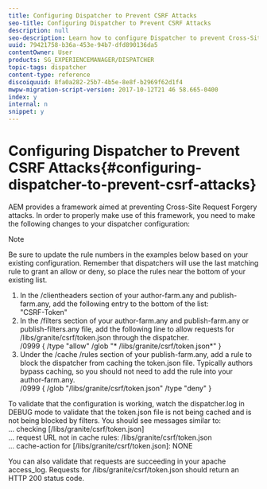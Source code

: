 ```yaml
---
title: Configuring Dispatcher to Prevent CSRF Attacks
seo-title: Configuring Dispatcher to Prevent CSRF Attacks
description: null
seo-description: Learn how to configure Dispatcher to prevent Cross-Site Request Forgery attacks.
uuid: 79421758-b36a-453e-94b7-dfd890136da5
contentOwner: User
products: SG_EXPERIENCEMANAGER/DISPATCHER
topic-tags: dispatcher
content-type: reference
discoiquuid: 8fa0a282-25b7-4b5e-8e8f-b2969f62d1f4
mwpw-migration-script-version: 2017-10-12T21 46 58.665-0400
index: y
internal: n
snippet: y
---
```


# Configuring Dispatcher to Prevent CSRF Attacks{#configuring-dispatcher-to-prevent-csrf-attacks}

AEM provides a framework aimed at preventing Cross-Site Request Forgery attacks. In order to properly make use of this framework, you need to make the following changes to your dispatcher configuration:

>[!NOTE]
>
>Be sure to update the rule numbers in the examples below based on your existing configuration. Remember that dispatchers will use the last matching rule to grant an allow or deny, so place the rules near the bottom of your existing list.

1. In the /clientheaders section of your author-farm.any and publish-farm.any, add the following entry to the bottom of the list:  
   "CSRF-Token"
1. In the /filters section of your author-farm.any and publish-farm.any or publish-filters.any file, add the following line to allow requests for /libs/granite/csrf/token.json through the dispatcher.  
   /0999 { /type "allow" /glob "&#42; /libs/granite/csrf/token.json&#42;" }
1. Under the /cache /rules section of your publish-farm.any, add a rule to block the dispatcher from caching the token.json file. Typically authors bypass caching, so you should not need to add the rule into your author-farm.any.  
   /0999 { /glob "/libs/granite/csrf/token.json" /type "deny" }

To validate that the configuration is working, watch the dispatcher.log in DEBUG mode to validate that the token.json file is not being cached and is not being blocked by filters. You should see messages similar to:  
... checking [/libs/granite/csrf/token.json]  
... request URL not in cache rules: /libs/granite/csrf/token.json  
... cache-action for [/libs/granite/csrf/token.json]: NONE

You can also validate that requests are succeeding in your apache access_log. Requests for /libs/granite/csrf/token.json should return an HTTP 200 status code.
